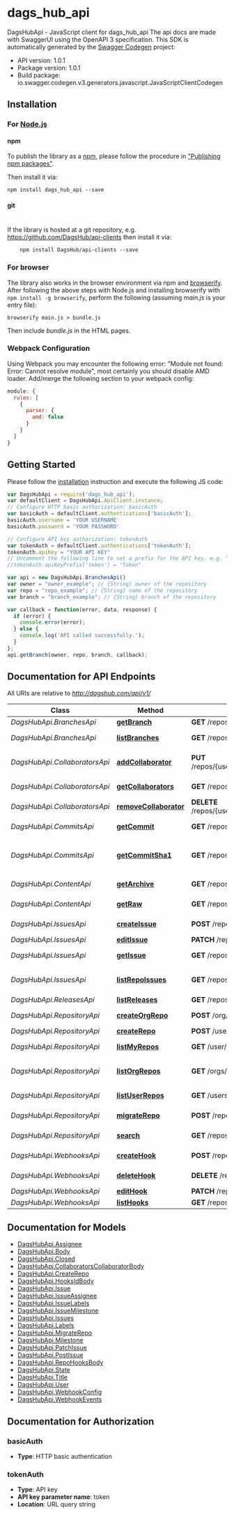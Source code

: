 # dags_hub_api

DagsHubApi - JavaScript client for dags_hub_api
The api docs are made with SwaggerUI using the OpenAPI 3 specification. 
This SDK is automatically generated by the [Swagger Codegen](https://github.com/swagger-api/swagger-codegen) project:

- API version: 1.0.1
- Package version: 1.0.1
- Build package: io.swagger.codegen.v3.generators.javascript.JavaScriptClientCodegen

## Installation

### For [Node.js](https://nodejs.org/)

#### npm

To publish the library as a [npm](https://www.npmjs.com/),
please follow the procedure in ["Publishing npm packages"](https://docs.npmjs.com/getting-started/publishing-npm-packages).

Then install it via:

```shell
npm install dags_hub_api --save
```

#### git
#
If the library is hosted at a git repository, e.g.
https://github.com/DagsHub/api-clients
then install it via:

```shell
    npm install DagsHub/api-clients --save
```

### For browser

The library also works in the browser environment via npm and [browserify](http://browserify.org/). After following
the above steps with Node.js and installing browserify with `npm install -g browserify`,
perform the following (assuming *main.js* is your entry file):

```shell
browserify main.js > bundle.js
```

Then include *bundle.js* in the HTML pages.

### Webpack Configuration

Using Webpack you may encounter the following error: "Module not found: Error:
Cannot resolve module", most certainly you should disable AMD loader. Add/merge
the following section to your webpack config:

```javascript
module: {
  rules: [
    {
      parser: {
        amd: false
      }
    }
  ]
}
```

## Getting Started

Please follow the [installation](#installation) instruction and execute the following JS code:

```javascript
var DagsHubApi = require('dags_hub_api');
var defaultClient = DagsHubApi.ApiClient.instance;
// Configure HTTP basic authorization: basicAuth
var basicAuth = defaultClient.authentications['basicAuth'];
basicAuth.username = 'YOUR USERNAME'
basicAuth.password = 'YOUR PASSWORD'

// Configure API key authorization: tokenAuth
var tokenAuth = defaultClient.authentications['tokenAuth'];
tokenAuth.apiKey = "YOUR API KEY"
// Uncomment the following line to set a prefix for the API key, e.g. "Token" (defaults to null)
//tokenAuth.apiKeyPrefix['token'] = "Token"

var api = new DagsHubApi.BranchesApi()
var owner = "owner_example"; // {String} owner of the repository
var repo = "repo_example"; // {String} name of the repository
var branch = "branch_example"; // {String} branch of the repository

var callback = function(error, data, response) {
  if (error) {
    console.error(error);
  } else {
    console.log('API called successfully.');
  }
};
api.getBranch(owner, repo, branch, callback);
```

## Documentation for API Endpoints

All URIs are relative to *http://dagshub.com/api/v1/*

Class | Method | HTTP request | Description
------------ | ------------- | ------------- | -------------
*DagsHubApi.BranchesApi* | [**getBranch**](docs/BranchesApi.md#getBranch) | **GET** /repos/{owner}/{repo}/branches/{branch} | Get Branch
*DagsHubApi.BranchesApi* | [**listBranches**](docs/BranchesApi.md#listBranches) | **GET** /repos/{owner}/{repo}/branches | List Branches
*DagsHubApi.CollaboratorsApi* | [**addCollaborator**](docs/CollaboratorsApi.md#addCollaborator) | **PUT** /repos/{username}/{repo}/collaborators/{collaborator} | Add user as a collaborator
*DagsHubApi.CollaboratorsApi* | [**getCollaborators**](docs/CollaboratorsApi.md#getCollaborators) | **GET** /repos/{username}/{repo}/collaborators | Get collaborators
*DagsHubApi.CollaboratorsApi* | [**removeCollaborator**](docs/CollaboratorsApi.md#removeCollaborator) | **DELETE** /repos/{username}/{repo}/collaborators/{collaborator} | Delete collaborator
*DagsHubApi.CommitsApi* | [**getCommit**](docs/CommitsApi.md#getCommit) | **GET** /repos/{owner}/{repo}/commits/{sha} | Get a single commit
*DagsHubApi.CommitsApi* | [**getCommitSha1**](docs/CommitsApi.md#getCommitSha1) | **GET** /repos/{owner}/{repo}/commits/{ref} | Get the SHA-1 of a commit reference
*DagsHubApi.ContentApi* | [**getArchive**](docs/ContentApi.md#getArchive) | **GET** /repos/{username}/{repo}/archive/{ref}/{format} | Download archive
*DagsHubApi.ContentApi* | [**getRaw**](docs/ContentApi.md#getRaw) | **GET** /repos/{username}/{repo}/raw/{ref}/{path} | Download raw content
*DagsHubApi.IssuesApi* | [**createIssue**](docs/IssuesApi.md#createIssue) | **POST** /repos/{owner}/{repo}/issues | Create an issue
*DagsHubApi.IssuesApi* | [**editIssue**](docs/IssuesApi.md#editIssue) | **PATCH** /repos/{owner}/{repo}/issues | Edit an issue
*DagsHubApi.IssuesApi* | [**getIssue**](docs/IssuesApi.md#getIssue) | **GET** /repos/{owner}/{repo}/issues/{index} | Get a single issue
*DagsHubApi.IssuesApi* | [**listRepoIssues**](docs/IssuesApi.md#listRepoIssues) | **GET** /repos/{owner}/{repo}/issues | List issues for a repository
*DagsHubApi.ReleasesApi* | [**listReleases**](docs/ReleasesApi.md#listReleases) | **GET** /repos/{owner}/{repo}/releases | List Releases
*DagsHubApi.RepositoryApi* | [**createOrgRepo**](docs/RepositoryApi.md#createOrgRepo) | **POST** /org/{orgname}/repos | Create in organization
*DagsHubApi.RepositoryApi* | [**createRepo**](docs/RepositoryApi.md#createRepo) | **POST** /user/repos | Create
*DagsHubApi.RepositoryApi* | [**listMyRepos**](docs/RepositoryApi.md#listMyRepos) | **GET** /user/repos | List your repositories
*DagsHubApi.RepositoryApi* | [**listOrgRepos**](docs/RepositoryApi.md#listOrgRepos) | **GET** /orgs/{orgname}/repos | List organization repositories
*DagsHubApi.RepositoryApi* | [**listUserRepos**](docs/RepositoryApi.md#listUserRepos) | **GET** /users/{username}/repos | List user repositories
*DagsHubApi.RepositoryApi* | [**migrateRepo**](docs/RepositoryApi.md#migrateRepo) | **POST** /repos/migrate | Migrate repository
*DagsHubApi.RepositoryApi* | [**search**](docs/RepositoryApi.md#search) | **GET** /repos/search | Search repositories
*DagsHubApi.WebhooksApi* | [**createHook**](docs/WebhooksApi.md#createHook) | **POST** /repos/{owner}/{repo}/hooks | Create a hook
*DagsHubApi.WebhooksApi* | [**deleteHook**](docs/WebhooksApi.md#deleteHook) | **DELETE** /repos/{owner}/{repo}/hooks/{id} | Delete a hook
*DagsHubApi.WebhooksApi* | [**editHook**](docs/WebhooksApi.md#editHook) | **PATCH** /repos/{owner}/{repo}/hooks/{id} | Edit a hook
*DagsHubApi.WebhooksApi* | [**listHooks**](docs/WebhooksApi.md#listHooks) | **GET** /repos/{owner}/{repo}/hooks | List hooks

## Documentation for Models

 - [DagsHubApi.Assignee](docs/Assignee.md)
 - [DagsHubApi.Body](docs/Body.md)
 - [DagsHubApi.Closed](docs/Closed.md)
 - [DagsHubApi.CollaboratorsCollaboratorBody](docs/CollaboratorsCollaboratorBody.md)
 - [DagsHubApi.CreateRepo](docs/CreateRepo.md)
 - [DagsHubApi.HooksIdBody](docs/HooksIdBody.md)
 - [DagsHubApi.Issue](docs/Issue.md)
 - [DagsHubApi.IssueAssignee](docs/IssueAssignee.md)
 - [DagsHubApi.IssueLabels](docs/IssueLabels.md)
 - [DagsHubApi.IssueMilestone](docs/IssueMilestone.md)
 - [DagsHubApi.Issues](docs/Issues.md)
 - [DagsHubApi.Labels](docs/Labels.md)
 - [DagsHubApi.MigrateRepo](docs/MigrateRepo.md)
 - [DagsHubApi.Milestone](docs/Milestone.md)
 - [DagsHubApi.PatchIssue](docs/PatchIssue.md)
 - [DagsHubApi.PostIssue](docs/PostIssue.md)
 - [DagsHubApi.RepoHooksBody](docs/RepoHooksBody.md)
 - [DagsHubApi.State](docs/State.md)
 - [DagsHubApi.Title](docs/Title.md)
 - [DagsHubApi.User](docs/User.md)
 - [DagsHubApi.WebhookConfig](docs/WebhookConfig.md)
 - [DagsHubApi.WebhookEvents](docs/WebhookEvents.md)

## Documentation for Authorization


### basicAuth

- **Type**: HTTP basic authentication

### tokenAuth

- **Type**: API key
- **API key parameter name**: token
- **Location**: URL query string

